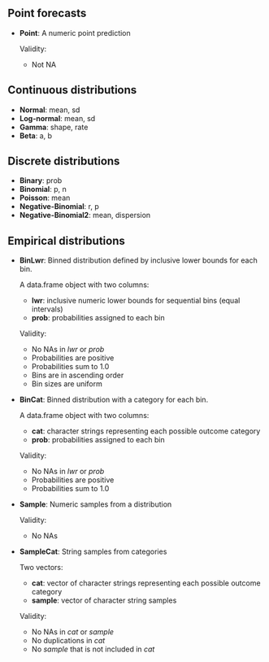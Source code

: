 ## Point forecasts
- __Point__: A numeric point prediction
	
	Validity:
  	- Not NA
	

## Continuous distributions
- __Normal__: mean, sd
- __Log-normal__: mean, sd
- __Gamma__: shape, rate
- __Beta__: a, b


## Discrete distributions
- __Binary__: prob
- __Binomial__: p, n
- __Poisson__: mean
- __Negative-Binomial__: r, p
- __Negative-Binomial2__: mean, dispersion


## Empirical distributions
- __BinLwr__: Binned distribution defined by inclusive lower bounds for each bin.

	A data.frame object with two columns:
	- __lwr__: inclusive numeric lower bounds for sequential bins (equal intervals)
  	- __prob__: probabilities assigned to each bin 

	Validity:
	- No NAs in _lwr_ or _prob_
	- Probabilities are positive
	- Probabilities sum to 1.0
	- Bins are in ascending order
	- Bin sizes are uniform
	
- __BinCat__: Binned distribution with a category for each bin. 

	A data.frame object with two columns:
  	- __cat__: character strings representing each possible outcome category
  	- __prob__: probabilities assigned to each bin 

	Validity:
	- No NAs in _lwr_ or _prob_
	- Probabilities are positive
	- Probabilities sum to 1.0
	
- __Sample__: Numeric samples from a distribution
  
	Validity:
	- No NAs
	
- __SampleCat__: String samples from categories

	Two vectors:
  	- __cat__: vector of character strings representing each possible outcome category
  	- __sample__: vector of character string samples

	Validity:
	- No NAs in _cat_ or _sample_
	- No duplications in _cat_
	- No _sample_ that is not included in _cat_
